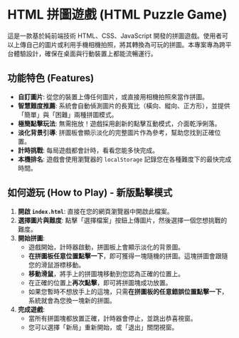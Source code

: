 # HTML 拼圖遊戲 (HTML Puzzle Game)

這是一款基於純前端技術 HTML、CSS、JavaScript 開發的拼圖遊戲。使用者可以上傳自己的圖片或利用手機相機拍照，將其轉換為可玩的拼圖。本專案專為跨平台體驗設計，確保在桌面與行動裝置上都能流暢運行。

## 功能特色 (Features)

- **自訂圖片**: 從您的裝置上傳任何圖片，或直接用相機拍照來當作拼圖。
- **智慧難度推薦**: 系統會自動偵測圖片的長寬比（橫向、縱向、正方形），並提供「簡單」與「困難」兩種拼圖模式。
- **極簡點擊玩法**: 無需拖放！遊戲採用創新的點擊互動模式，介面乾淨俐落。
- **淡化背景引導**: 拼圖板會顯示淡化的完整圖片作為參考，幫助您找到正確位置。
- **計時挑戰**: 每局遊戲都會計時，看看您能多快完成。
- **本機排名**: 遊戲會使用瀏覽器的 `localStorage` 記錄您在各種難度下的最快完成時間。

## 如何遊玩 (How to Play) - 新版點擊模式

1.  **開啟 `index.html`**: 直接在您的網頁瀏覽器中開啟此檔案。
2.  **選擇圖片與難度**: 點擊「選擇檔案」按鈕上傳圖片，然後選擇一個您想挑戰的難度。
3.  **開始拼圖**:
    - 遊戲開始，計時器啟動，拼圖板上會顯示淡化的背景圖。
    - **在拼圖板任意位置點擊一下**，即可獲得一塊隨機的拼圖。這塊拼圖會跟隨您的滑鼠游標移動。
    - **移動滑鼠**，將手上的拼圖塊移動到您認為正確的位置上。
    - 在正確的位置上**再次點擊**，即可將拼圖塊成功放置。
    - 如果您暫時不想放手上的這塊，只需**在拼圖板的任意錯誤位置點擊一下**，系統就會為您換一塊新的拼圖。
4.  **完成遊戲**:
    - 當所有拼圖塊都放置正確，計時器會停止，並跳出恭喜視窗。
    - 您可以選擇「新局」重新開始，或「退出」關閉視窗。

